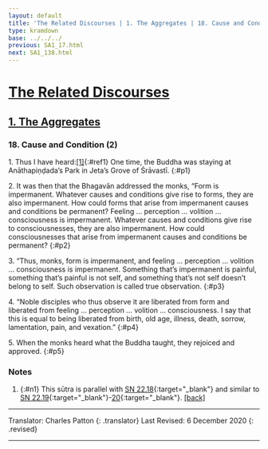 ```yaml
---
layout: default
title: 'The Related Discourses | 1. The Aggregates | 18. Cause and Condition (2)'
type: kramdown
base: ../../../
previous: SA1_17.html
next: SA1_138.html
---
```


# [The Related Discourses](../index.html)
## [1. The Aggregates](index.html)
### 18. Cause and Condition (2)

1\. Thus I have heard:[\[1\]](#n1){:#ref1} One time, the Buddha was staying at Anāthapiṇḍada’s Park in Jeta’s Grove of Śrāvastī.
{:#p1}

2\. It was then that the Bhagavān addressed the monks, “Form is impermanent. Whatever causes and conditions give rise to forms, they are also impermanent. How could forms that arise from impermanent causes and conditions be permanent? Feeling … perception … volition … consciousness is impermanent. Whatever causes and conditions give rise to consciousnesses, they are also impermanent. How could consciousnesses that arise from impermanent causes and conditions be permanent?
{:#p2}

3\. “Thus, monks, form is impermanent, and feeling … perception … volition … consciousness is impermanent. Something that’s impermanent is painful, something that’s painful is not self, and something that’s not self doesn’t belong to self. Such observation is called true observation.
{:#p3}

4\. “Noble disciples who thus observe it are liberated from form and liberated from feeling … perception … volition … consciousness. I say that this is equal to being liberated from birth, old age, illness, death, sorrow, lamentation, pain, and vexation.”
{:#p4}

5\. When the monks heard what the Buddha taught, they rejoiced and approved.
{:#p5}

### Notes
1. {:#n1} This sūtra is parallel with [SN 22.18](https://suttacentral.net/sn22.18){:target="_blank"} and similar to [SN 22.19](https://suttacentral.net/sn22.19){:target="_blank"}-[20](https://suttacentral.net/sn22.20){:target="_blank"}. [\[back\]](#ref1)

---

Translator: Charles Patton
{: .translator}
Last Revised: 6 December 2020
{: .revised}

---